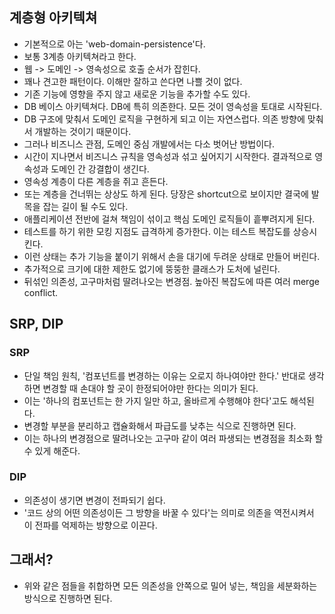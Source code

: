 ## 계층형 아키텍쳐
- 기본적으로 아는 'web-domain-persistence'다.
- 보통 3계층 아키텍쳐라고 한다.
- 웹 -> 도메인 -> 영속성으로 호출 순서가 잡힌다.
- 꽤나 견고한 패턴이다. 이해만 잘하고 쓴다면 나쁠 것이 없다.
- 기존 기능에 영향을 주지 않고 새로운 기능을 추가할 수도 있다.
- DB 베이스 아키텍쳐다. DB에 특히 의존한다. 모든 것이 영속성을 토대로 시작된다.
- DB 구조에 맞춰서 도메인 로직을 구현하게 되고 이는 자연스럽다. 의존 방향에 맞춰서 개발하는 것이기 때문이다.
- 그러나 비즈니스 관점, 도메인 중심 개발에서는 다소 벗어난 방법이다.
- 시간이 지나면서 비즈니스 규칙을 영속성과 섞고 싶어지기 시작한다. 결과적으로 영속성과 도메인 간 강결합이 생긴다.
- 영속성 계층이 다른 계층을 쥐고 흔든다.
- 또는 계층을 건너뛰는 상상도 하게 된다. 당장은 shortcut으로 보이지만 결국에 발목을 잡는 길이 될 수도 있다.
- 애플리케이션 전반에 걸쳐 책임이 섞이고 핵심 도메인 로직들이 흩뿌려지게 된다. 
- 테스트를 하기 위한 모킹 지점도 급격하게 증가한다. 이는 테스트 복잡도를 상승시킨다.
- 이런 상태는 추가 기능을 붙이기 위해서 손을 대기에 두려운 상태로 만들어 버린다.
- 추가적으로 크기에 대한 제한도 없기에 뚱뚱한 클래스가 도처에 널린다.
- 뒤섞인 의존성, 고구마처럼 딸려나오는 변경점. 높아진 복잡도에 따른 여러 merge conflict.

## SRP, DIP
### SRP
- 단일 책임 원칙, '컴포넌트를 변경하는 이유는 오로지 하나여야만 한다.' 반대로 생각하면 변경할 때 손대야 할 곳이 한정되어야만 한다는 의미가 된다.
- 이는 '하나의 컴포넌트는 한 가지 일만 하고, 올바르게 수행해야 한다'고도 해석된다.
- 변경할 부분을 분리하고 캡슐화해서 파급도를 낮추는 식으로 진행하면 된다.
- 이는 하나의 변경점으로 딸려나오는 고구마 같이 여러 파생되는 변경점을 최소화 할 수 있게 해준다.

### DIP
- 의존성이 생기면 변경이 전파되기 쉽다.
- '코드 상의 어떤 의존성이든 그 방향을 바꿀 수 있다'는 의미로 의존을 역전시켜서 이 전파를 억제하는 방향으로 이끈다.


## 그래서?
- 위와 같은 점들을 취합하면 모든 의존성을 안쪽으로 밀어 넣는, 책임을 세분화하는 방식으로 진행하면 된다.